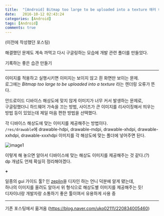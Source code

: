 ```yaml
---
title:  "[Android] Bitmap too large to be uploaded into a texture 에러 해결"
date:   2016-10-12 02:43:24
categories: [Android]
tags: [Android]
comments: true
---
```


(이전에 작성했던 포스팅)

해결했던 문제도 계속 까먹고 다시 구글링하는 모습에 개발 관련 폴더를 만들었다.  

기록하는 좋은 습관 만들기


---

이미지를 적용하고 실행시키면 이미지는 보이지 않고 흰 화면만 보이는 문제.  
로그에는 _Bitmap too large to be uploaded into a texture_  라는 렌더링 오류가 뜬다.  

안드로이드 디바이스 해상도에 맞지 않게 이미지가 너무 커서 발생하는 문제로,  
구글링했더니 하드웨어 가속을 끄는 방법, 사이즈가 큰 이미지를 리사이징해서 띄우는 방법 등이 있었는데 제일 마음 편한 방법을 선택했다.  

각 디바이스 해상도에 맞는 이미지를 제공해주는 방법이다.  
`/res/drawable`에 drawable-hdpi, drawable-mdpi, drawable-xhdpi, drawable-xxhdpi, drawable-xxxhdpi
이미지를 각 해상도에 맞는 폴더에 넣어주면 된다.  


![image1](http://eun-bi.github.io/images/posting/1224_1.png)

이렇게 해 놓으면 알아서 디바이스에 맞는 해상도 이미지를 제공해주는 것 같다.(?)  
dp 개념도 언제 확실히 정리해야겠다.  

**+**

일종의 gui 가이드 툴? 인 [zeplin](https://zeplin.io/)을 디자인 하는 언니 덕분에 알게 됐는데,  
하나의 이미지를 올려도 알아서 위 형식으로 해상도별 이미지를 제공해주는 듯!  
디자이너랑 개발자랑 소통하기 좋은 툴이여서 유용하게 사용 중  

---

기존 포스팅에서 옮겨옴
(<https://blog.naver.com/uko02111/220834005460>)
